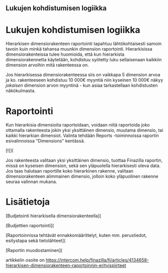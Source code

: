 ## Lukujen kohdistumisen logiikka

# Lukujen kohdistumisen logiikka

Hierarkisen dimensiorakenteen raportointi tapahtuu lähtökohtaisesti samoin tavoin kuin minkä tahansa muunkin dimension raportointi. Hierarkisissa dimensiorakenteissa tulee huomioida, että kun hierarkista dimensiorakennetta käytetään, kohdistuu syötetty luku sellaisenaan kaikkiin dimension arvoihin mitä rakenteessa on.

Jos hierarkisessa dimensiorakenteessa siis on vaikkapa 5 dimension arvoa ja ko. rakenteeseen kohdistuu 10 000€ myyntiä niin kyseinen 10 000€ näkyy *jokaisen* dimension arvon myyntinä - kun asiaa tarkastellaan kohdistusten näkökulmasta.

# Raportointi

Kun hierarkisia dimensioita raportoidaan, voidaan niitä raportoida joko ottamalla rakenteesta jokin yksi yksittäinen dimensio, muutama dimensio, tai kaikki hierarkian dimensiot. Valinta tehdään Reports -toiminnoissa raportin esivalinnoissa "Dimensions" kentässä.

[![](

Jos rakenteesta valitaan yksi yksittäinen dimensio, tuottaa Finazilla raportin, missä on kyseisen dimension, sekä sen yläpuolella hierarkisesti oleva data. Jos taas halutaan raportille koko hierarkinen rakenne, valitaan dimensiorakenteen alimmainen dimensio, jolloin koko yläpuolinen rakenne seuraa valinnan mukana.

# Lisätietoja

[Budjetointi hierarkisella dimensiorakenteella](

[Budjettien raportointi](

[Raportoinnissa tehtävät ennakkomäärittelyt, kuten mm. perustiedot, esitystapa sekä tietolähteet](

[Raportin muodostaminen](



artikkelin osoite on https://intercom.help/finazilla/fi/articles/4134658-hierarkisen-dimensiorakenteen-raportoinnin-erityispiirteet

